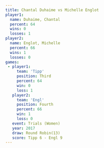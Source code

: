 ```yaml
---
title: Chantal Duhaime vs Michelle Englot
player1:                
  name: Duhaime, Chantal
  percent: 64           
  wins: 0               
  losses: 1             
player2:                
  name: Englot, Michelle
  percent: 66           
  wins: 1               
  losses: 0             
games:
 - player1:         
     team: 'Tipp'   
     position: Third
     percent: 64    
     win: 0         
     loss: 1        
   player2:          
     team: 'Engl'    
     position: Fourth
     percent: 66     
     win: 1          
     loss: 0         
   event: Trials (Women) 
   year: 2017            
   draw: Round Robin(13) 
   score: Tipp 6 - Engl 9
---
```

